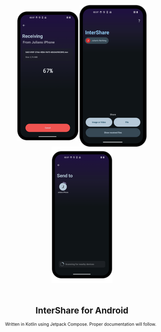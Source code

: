 <div align="center">
    <img align="center" src="./assets/screenshot-receive.png" width="200" />
    <img align="center" src="./assets/screenshot-start.png" width="220" />
    <img align="center" src="./assets/screenshot-send.png" width="200" />
</div>

<br />
<br />

<p align="center">
  <h1 align="center">InterShare for Android</h1>
</p>

Written in Kotlin using Jetpack Compose. Proper documentation will follow.